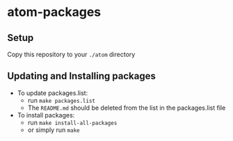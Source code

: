 # atom-packages

## Setup
Copy this  repository to your `./atom` directory

## Updating and Installing packages 

- To update packages.list:
    - run `make packages.list`
    - The `README.md` should be deleted from the list in the packages.list file
- To install packages:
    - run `make install-all-packages`
    - or simply run `make`
